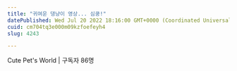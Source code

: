 ```yaml
---
title: "귀여운 댕냥이 영상... 심쿵!"
datePublished: Wed Jul 20 2022 18:16:00 GMT+0000 (Coordinated Universal Time)
cuid: cm704tq3e000m09kzfoefeyh4
slug: 4243

---
```



Cute Pet's World | 구독자 86명